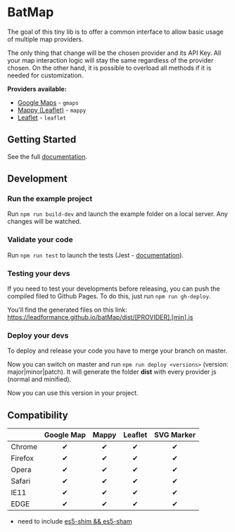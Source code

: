 # BatMap

The goal of this tiny lib is to offer a common interface to allow basic usage of multiple map providers.

The only thing that change will be the chosen provider and its API Key. All your map interaction logic will stay the same regardless of the provider chosen. On the other hand, it is possible to overload all methods if it is needed for customization.

**Providers available:**

- [Google Maps](https://developers.google.com/maps/documentation/javascript/) - `gmaps`
- [Mappy (Leaflet)](http://leafletjs.com/reference-1.0.3.html) - `mappy`
- [Leaflet](http://leafletjs.com/reference-1.5.1.html) - `leaflet`

## Getting Started

See the full [documentation](https://leadformance.github.io/batMap/).

## Development

### Run the example project

Run `npm run build-dev` and launch the example folder on a local server.
Any changes will be watched.

### Validate your code

Run `npm run test` to launch the tests (Jest - [documentation](https://jestjs.io/)).

### Testing your devs

If you need to test your developments before releasing, you can push the compiled filed to Github Pages.
To do this, just run `npm run gh-deploy`.

You'll find the generated files on this link: https://leadformance.github.io/batMap/dist/[PROVIDER].[min].js

### Deploy your devs

To deploy and release your code you have to merge your branch on master.

Now you can switch on master and run `npm run deploy <versions>` (version: major|minor|patch).
It will generate the folder **dist** with every provider js (normal and minified).

Now you can use this version in your project.

## Compatibility

|         | Google Map |   Mappy   |  Leaflet  | SVG Marker |
| ------- | :--------: | :-------: | :-------: | :--------: |
| Chrome  |     ✔      |     ✔     |     ✔     |     ✔      |
| Firefox |     ✔      |     ✔     |     ✔     |     ✔      |
| Opera   |     ✔      |     ✔     |     ✔     |     ✔      |
| Safari  |     ✔      |     ✔     |     ✔     |     ✔      |
| IE11    |     ✔      |     ✔     |     ✔     |     ✔      |
| EDGE    |     ✔      |     ✔     |     ✔     |     ✔      |

- need to include [es5-shim && es5-sham](https://github.com/es-shims/es5-shim)
